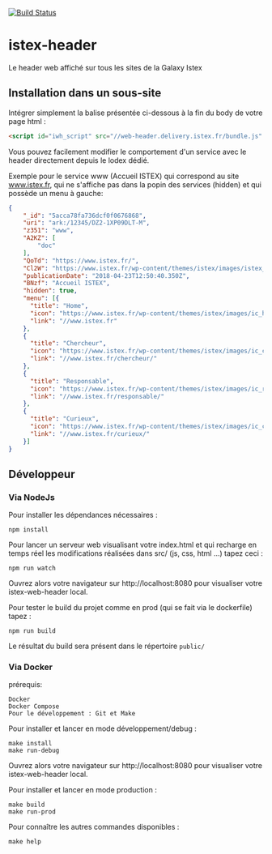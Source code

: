 [![Build Status](https://travis-ci.org/istex/istex-header.svg?branch=master)](https://travis-ci.org/istex/istex-header)
# istex-header

Le header web affiché sur tous les sites de la Galaxy Istex

## Installation dans un sous-site

Intégrer simplement la balise présentée ci-dessous à la fin du body de votre page html :
```html
<script id="iwh_script" src="//web-header.delivery.istex.fr/bundle.js" ></script>
```

Vous pouvez facilement modifier le comportement d'un service avec le header directement depuis le lodex dédié.

Exemple pour le service www (Accueil ISTEX) qui correspond au site www.istex.fr, qui ne s'affiche pas dans la popin des services (hidden) et qui possède un menu à gauche:
```json
{
    "_id": "5acca78fa736dcf0f0676868",
    "uri": "ark:/12345/DZ2-1XP09DLT-M",
    "z351": "www",
    "A2KZ": [
        "doc"
    ],
    "QoTd": "https://www.istex.fr/",
    "Cl2W": "https://www.istex.fr/wp-content/themes/istex/images/istex_logo.svg",
    "publicationDate": "2018-04-23T12:50:40.350Z",
    "BNzf": "Accueil ISTEX",
    "hidden": true,
    "menu": [{
      "title": "Home",
      "icon": "https://www.istex.fr/wp-content/themes/istex/images/ic_home_menu.svg",
      "link": "//www.istex.fr"
    },
    {
      "title": "Chercheur",
      "icon": "https://www.istex.fr/wp-content/themes/istex/images/ic_chercheur_menu.svg",
      "link": "//www.istex.fr/chercheur/"
    },
    {
      "title": "Responsable",
      "icon": "https://www.istex.fr/wp-content/themes/istex/images/ic_responsable_menu.svg",
      "link": "//www.istex.fr/responsable/"
    },
    {
      "title": "Curieux",
      "icon": "https://www.istex.fr/wp-content/themes/istex/images/ic_curieux_menu.svg",
      "link": "//www.istex.fr/curieux/"
    }] 
}
```

## Développeur

### Via NodeJs

Pour installer les dépendances nécessaires :
```
npm install
```

Pour lancer un serveur web visualisant votre index.html et qui recharge en temps réel les modifications réalisées dans src/ (js, css, html ...) tapez ceci :
```
npm run watch
```
Ouvrez alors votre navigateur sur http://localhost:8080 pour visualiser votre istex-web-header local.

Pour tester le build du projet comme en prod (qui se fait via le dockerfile) tapez :
```
npm run build
```
Le résultat du build sera présent dans le répertoire `public/`

### Via Docker

prérequis: 

    Docker
    Docker Compose
    Pour le développement : Git et Make

Pour installer et lancer en mode développement/debug :
```
make install
make run-debug
```
Ouvrez alors votre navigateur sur http://localhost:8080 pour visualiser votre istex-web-header local.

Pour installer et lancer en mode production :
```
make build
make run-prod
```

Pour connaître les autres commandes disponibles :
```
make help
```

